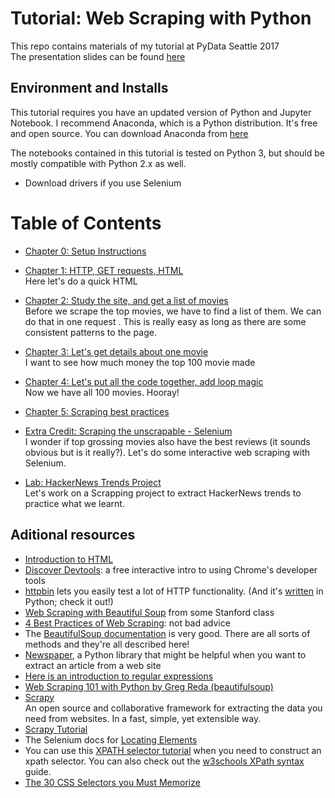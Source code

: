 # Tutorial: Web Scraping with Python

This repo contains materials of my tutorial at PyData Seattle 2017  
The presentation slides can be found [here](https://docs.google.com/presentation/d/1HqOCyDjScsgsYhmPp2K4O_VN8vPzKUs5Tc3k8TyKRNA/edit?usp=sharing)


## Environment and Installs

This tutorial requires you have an updated version of Python and Jupyter Notebook. I recommend Anaconda, which is a Python distribution. It's free and open source. You can download Anaconda from [here](https://www.continuum.io/downloads)

The notebooks contained in this tutorial is tested on Python 3, but should be mostly compatible with Python 2.x as well.

* Download drivers if you use Selenium

# Table of Contents

* [Chapter 0: Setup Instructions](notebooks/00.Check-Environment.ipynb)

* [Chapter 1: HTTP, GET requests, HTML](notebooks/01.HTML-Refresher.ipynb)   
  Here let's do a quick HTML

* [Chapter 2: Study the site, and get a list of movies](notebooks/02.Parse-HTML-with-BeautifulSoup-Top-Movies.ipynb)  
  Before we scrape the top movies, we have to find a list of them. We can do that in one request . This is really easy as long as there are some consistent patterns to the page.

* [Chapter 3: Let's get details about one movie](notebooks/03.BeautifulSoup-with-all-the-Details.ipynb)  
  I want to see how much money the top 100 movie made

* [Chapter 4: Let's put all the code together, add loop magic](notebooks/04.Putting-it-all-together-Scraping-all-relevant-movies.ipynb)  
  Now we have all 100 movies. Hooray!

* [Chapter 5: Scraping best practices](notebooks/05.Web-Scraping-Best-Practices.ipynb)

* [Extra Credit: Scraping the unscrapable - Selenium](notebooks/06.Extra-Credit-Scraping-the-unscrapable.ipynb)   
  I wonder if top grossing movies also have the best reviews (it sounds obvious but is it really?). Let's do some interactive web scraping with Selenium.

* [Lab: HackerNews Trends Project](notebooks/Lab-Scrape-HackerNews.ipynb)  
  Let's work on a Scrapping project to extract HackerNews trends to practice what we learnt.


## Aditional resources

* [Introduction to HTML](https://developer.mozilla.org/en-US/docs/Web/Guide/HTML/Introduction
)
* [Discover Devtools](http://discover-devtools.codeschool.com/): a free interactive intro to using Chrome's developer tools
* [httpbin](http://httpbin.org/) lets you easily test a lot of HTTP functionality. (And it's [written](https://github.com/Runscope/httpbin) in Python; check it out!)
* [Web Scraping with Beautiful Soup](http://web.stanford.edu/~zlotnick/TextAsData/Web_Scraping_with_Beautiful_Soup.html) from some Stanford class
* [4 Best Practices of Web Scraping](http://scraping.pro/basic-web-scraping-principles/): not bad advice
* The [BeautifulSoup documentation](http://www.crummy.com/software/BeautifulSoup/bs4/doc/) is very good. There are all sorts of methods and they're all described here!
* [Newspaper](http://newspaper.readthedocs.org/), a Python library that might be helpful when you want to extract an article from a web site
* [Here is an introduction to regular expressions](http://www.diveintopython.net/regular_expressions/)
* [Web Scraping 101 with Python by Greg Reda (beautifulsoup)](http://www.gregreda.com/2013/03/03/web-scraping-101-with-python/)
* [Scrapy](http://scrapy.org/)  
An open source and collaborative framework for extracting the data you need from websites.  In a fast, simple, yet extensible way.  
* [Scrapy Tutorial](http://doc.scrapy.org/en/latest/intro/tutorial.html)
* The Selenium docs for [Locating Elements](http://selenium-python.readthedocs.org/locating-elements.html)
* You can use this [XPATH selector tutorial](http://zvon.org/comp/r/tut-XPath_1.html) when you need to construct an xpath selector. You can also check out the [w3schools XPath syntax](http://www.w3schools.com/xpath/xpath_syntax.asp) guide.
* [The 30 CSS Selectors you Must Memorize](http://code.tutsplus.com/tutorials/the-30-css-selectors-you-must-memorize--net-16048)

